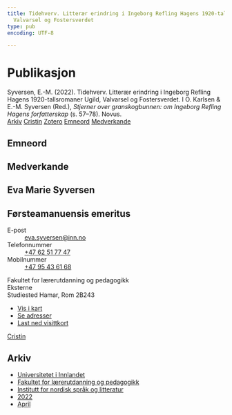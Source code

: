 ```yaml
---
title: Tidehverv. Litterær erindring i Ingeborg Refling Hagens 1920-tallsromaner Ugild,
  Valvarsel og Fostersverdet
type: pub
encoding: UTF-8

---
```

<h1>Publikasjon</h1>
<article id="csl-bib-container-UTM74WII" class="csl-bib-container">
  <div class="csl-bib-body"> <div class="csl-entry">Syversen, E.-M. (2022). Tidehverv. Litterær erindring i Ingeborg Refling Hagens 1920-tallsromaner Ugild, Valvarsel og Fostersverdet. I O. Karlsen &#38; E.-M. Syversen (Red.), <i>Stjerner over granskogbunnen: om Ingeborg Refling Hagens forfatterskap</i> (s. 57–78). Novus.</div> </div>
  <div class="csl-bib-buttons">
    <a href="#taxonomy-article-UTM74WII" alt="archive" class="csl-bib-button">Arkiv</a>
    <a href="https://app.cristin.no/results/show.jsf?id=2020027" alt="Cristin" class="csl-bib-button">Cristin</a>
    <a href="http://zotero.org/groups/5881554/items/UTM74WII" alt="Zotero" class="csl-bib-button">Zotero</a>
    <a href="#keywords-article-UTM74WII" alt="keywords" class="csl-bib-button">Emneord</a>
    <a href="#contributors-article-UTM74WII" alt="contributors" class="csl-bib-button">Medverkande</a>
  </div>
  <div id="csl-bib-meta-container-UTM74WII"></div>
</article>
<div id="csl-bib-meta-UTM74WII" class="csl-bib-meta">
  <article id="keywords-article-UTM74WII" class="keywords-article">
    <h1>Emneord</h1>
    
  </article>
  <article id="contributors-article-UTM74WII" class="contributors-article">
    <h1>Medverkande</h1>
    <div class="personas"> <div class="vrtx-hinn-person-card"> <div class="photo"> <i class="lar la-user-circle missing-person"></i> </div> <div class="info"> <hgroup><h1>Eva Marie Syversen</h1> <h2>Førsteamanuensis emeritus</h2> </hgroup><dl> <dt>E-post</dt> <dd> <a href="mailto:eva.syversen@inn.no">eva.syversen@inn.no</a> </dd> <dt>Telefonnummer</dt> <dd><a href="tel:+4762517747"> +47 62 51 77 47 </a></dd> <dt>Mobilnummer</dt> <dd><a href="tel:+4795436168"> +47 95 43 61 68 </a></dd> </dl> <p> Fakultet for lærerutdanning og pedagogikk<br> Eksterne<br> Studiested Hamar, Rom 2B243 </p> <ul class="vrtx-hinn-links"> <li><a href="https://www.google.com/maps?q=60.796320,%2011.074390">Vis i kart</a></li> <li><a href="https://www.inn.no/finn-en-ansatt/eva-syversen.html#vrtx-hinn-addresses">Se adresser</a></li> <li><a href="https://www.inn.no/finn-en-ansatt/eva-syversen.html?vrtx=vcf">Last ned visittkort</a></li> </ul> </div> </div> <a href="https://app.cristin.no/persons/show.jsf?id=100353" alt="Cristin URL" class="personas-cristin">Cristin</a> </div>
  </article>
  <article id="taxonomy-article-UTM74WII" class="taxonomy-article">
    <h1>Arkiv</h1>
    <ul>
      <li>
        <a href="/nn/archive/?key=3DCRN523">Universitetet i Innlandet</a>
      </li>
      <li>
        <a href="/nn/archive/?key=WYNZA47F">Fakultet for lærerutdanning og pedagogikk</a>
      </li>
      <li>
        <a href="/nn/archive/?key=T9U6ILTU">Institutt for nordisk språk og litteratur</a>
      </li>
      <li>
        <a href="/nn/archive/?key=8BZA2YRV">2022</a>
      </li>
      <li>
        <a href="/nn/archive/?key=GXQ8GHN9">April</a>
      </li>
    </ul>
  </article>
</div>
